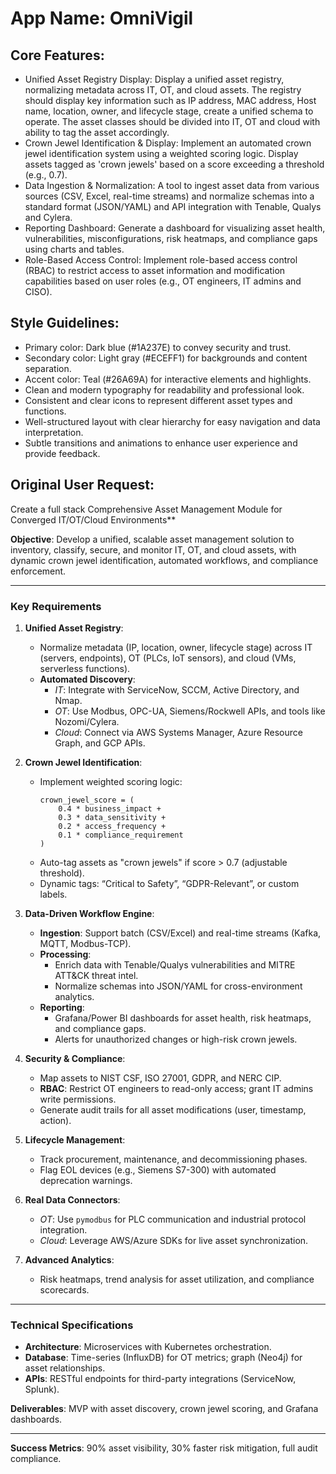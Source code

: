 # **App Name**: OmniVigil

## Core Features:

- Unified Asset Registry Display: Display a unified asset registry, normalizing metadata across IT, OT, and cloud assets. The registry should display key information such as IP address, MAC address, Host name, location, owner, and lifecycle stage, create a unified schema to operate. The asset classes should be divided into IT, OT and cloud with ability to tag the asset accordingly.
- Crown Jewel Identification & Display: Implement an automated crown jewel identification system using a weighted scoring logic. Display assets tagged as 'crown jewels' based on a score exceeding a threshold (e.g., 0.7).
- Data Ingestion & Normalization: A tool to ingest asset data from various sources (CSV, Excel, real-time streams) and normalize schemas into a standard format (JSON/YAML) and API integration with Tenable, Qualys and Cylera.
- Reporting Dashboard: Generate a dashboard for visualizing asset health, vulnerabilities, misconfigurations, risk heatmaps, and compliance gaps using charts and tables.
- Role-Based Access Control: Implement role-based access control (RBAC) to restrict access to asset information and modification capabilities based on user roles (e.g., OT engineers, IT admins and CISO).

## Style Guidelines:

- Primary color: Dark blue (#1A237E) to convey security and trust.
- Secondary color: Light gray (#ECEFF1) for backgrounds and content separation.
- Accent color: Teal (#26A69A) for interactive elements and highlights.
- Clean and modern typography for readability and professional look.
- Consistent and clear icons to represent different asset types and functions.
- Well-structured layout with clear hierarchy for easy navigation and data interpretation.
- Subtle transitions and animations to enhance user experience and provide feedback.

## Original User Request:
Create a full stack Comprehensive Asset Management Module for Converged IT/OT/Cloud Environments**  

**Objective**: Develop a unified, scalable asset management solution to inventory, classify, secure, and monitor IT, OT, and cloud assets, with dynamic crown jewel identification, automated workflows, and compliance enforcement.  

---

### **Key Requirements**  
1. **Unified Asset Registry**:  
   - Normalize metadata (IP, location, owner, lifecycle stage) across IT (servers, endpoints), OT (PLCs, IoT sensors), and cloud (VMs, serverless functions).  
   - **Automated Discovery**:  
     - *IT*: Integrate with ServiceNow, SCCM, Active Directory, and Nmap.  
     - *OT*: Use Modbus, OPC-UA, Siemens/Rockwell APIs, and tools like Nozomi/Cylera.  
     - *Cloud*: Connect via AWS Systems Manager, Azure Resource Graph, and GCP APIs.  

2. **Crown Jewel Identification**:  
   - Implement weighted scoring logic:  
     ```  
     crown_jewel_score = (  
         0.4 * business_impact +  
         0.3 * data_sensitivity +  
         0.2 * access_frequency +  
         0.1 * compliance_requirement  
     )  
     ```  
   - Auto-tag assets as "crown jewels" if score > 0.7 (adjustable threshold).  
   - Dynamic tags: “Critical to Safety”, “GDPR-Relevant”, or custom labels.  

3. **Data-Driven Workflow Engine**:  
   - **Ingestion**: Support batch (CSV/Excel) and real-time streams (Kafka, MQTT, Modbus-TCP).  
   - **Processing**:  
     - Enrich data with Tenable/Qualys vulnerabilities and MITRE ATT&CK threat intel.  
     - Normalize schemas into JSON/YAML for cross-environment analytics.  
   - **Reporting**:  
     - Grafana/Power BI dashboards for asset health, risk heatmaps, and compliance gaps.  
     - Alerts for unauthorized changes or high-risk crown jewels.  

4. **Security & Compliance**:  
   - Map assets to NIST CSF, ISO 27001, GDPR, and NERC CIP.  
   - **RBAC**: Restrict OT engineers to read-only access; grant IT admins write permissions.  
   - Generate audit trails for all asset modifications (user, timestamp, action).  

5. **Lifecycle Management**:  
   - Track procurement, maintenance, and decommissioning phases.  
   - Flag EOL devices (e.g., Siemens S7-300) with automated deprecation warnings.  

6. **Real Data Connectors**:  
   - *OT*: Use `pymodbus` for PLC communication and industrial protocol integration.  
   - *Cloud*: Leverage AWS/Azure SDKs for live asset synchronization.  

7. **Advanced Analytics**:  
   - Risk heatmaps, trend analysis for asset utilization, and compliance scorecards.  

---

### **Technical Specifications**  
- **Architecture**: Microservices with Kubernetes orchestration.  
- **Database**: Time-series (InfluxDB) for OT metrics; graph (Neo4j) for asset relationships.  
- **APIs**: RESTful endpoints for third-party integrations (ServiceNow, Splunk).  

**Deliverables**: MVP with asset discovery, crown jewel scoring, and Grafana dashboards.  

---
**Success Metrics**: 90% asset visibility, 30% faster risk mitigation, full audit compliance.
  